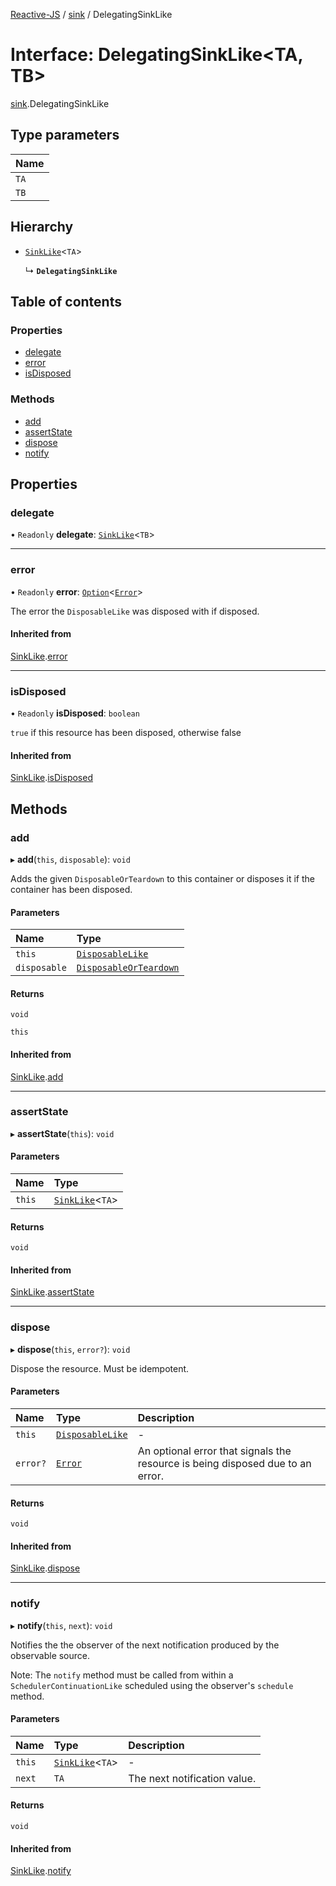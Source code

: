 [Reactive-JS](../README.md) / [sink](../modules/sink.md) / DelegatingSinkLike

# Interface: DelegatingSinkLike<TA, TB\>

[sink](../modules/sink.md).DelegatingSinkLike

## Type parameters

| Name |
| :------ |
| `TA` |
| `TB` |

## Hierarchy

- [`SinkLike`](sink.SinkLike.md)<`TA`\>

  ↳ **`DelegatingSinkLike`**

## Table of contents

### Properties

- [delegate](sink.DelegatingSinkLike.md#delegate)
- [error](sink.DelegatingSinkLike.md#error)
- [isDisposed](sink.DelegatingSinkLike.md#isdisposed)

### Methods

- [add](sink.DelegatingSinkLike.md#add)
- [assertState](sink.DelegatingSinkLike.md#assertstate)
- [dispose](sink.DelegatingSinkLike.md#dispose)
- [notify](sink.DelegatingSinkLike.md#notify)

## Properties

### delegate

• `Readonly` **delegate**: [`SinkLike`](sink.SinkLike.md)<`TB`\>

___

### error

• `Readonly` **error**: [`Option`](../modules/option.md#option)<[`Error`](disposable.Error.md)\>

The error the `DisposableLike` was disposed with if disposed.

#### Inherited from

[SinkLike](sink.SinkLike.md).[error](sink.SinkLike.md#error)

___

### isDisposed

• `Readonly` **isDisposed**: `boolean`

`true` if this resource has been disposed, otherwise false

#### Inherited from

[SinkLike](sink.SinkLike.md).[isDisposed](sink.SinkLike.md#isdisposed)

## Methods

### add

▸ **add**(`this`, `disposable`): `void`

Adds the given `DisposableOrTeardown` to this container or disposes it if the container has been disposed.

#### Parameters

| Name | Type |
| :------ | :------ |
| `this` | [`DisposableLike`](disposable.DisposableLike.md) |
| `disposable` | [`DisposableOrTeardown`](../modules/disposable.md#disposableorteardown) |

#### Returns

`void`

`this`

#### Inherited from

[SinkLike](sink.SinkLike.md).[add](sink.SinkLike.md#add)

___

### assertState

▸ **assertState**(`this`): `void`

#### Parameters

| Name | Type |
| :------ | :------ |
| `this` | [`SinkLike`](sink.SinkLike.md)<`TA`\> |

#### Returns

`void`

#### Inherited from

[SinkLike](sink.SinkLike.md).[assertState](sink.SinkLike.md#assertstate)

___

### dispose

▸ **dispose**(`this`, `error?`): `void`

Dispose the resource. Must be idempotent.

#### Parameters

| Name | Type | Description |
| :------ | :------ | :------ |
| `this` | [`DisposableLike`](disposable.DisposableLike.md) | - |
| `error?` | [`Error`](disposable.Error.md) | An optional error that signals the resource is being disposed due to an error. |

#### Returns

`void`

#### Inherited from

[SinkLike](sink.SinkLike.md).[dispose](sink.SinkLike.md#dispose)

___

### notify

▸ **notify**(`this`, `next`): `void`

Notifies the the observer of the next notification produced by the observable source.

Note: The `notify` method must be called from within a `SchedulerContinuationLike`
scheduled using the observer's `schedule` method.

#### Parameters

| Name | Type | Description |
| :------ | :------ | :------ |
| `this` | [`SinkLike`](sink.SinkLike.md)<`TA`\> | - |
| `next` | `TA` | The next notification value. |

#### Returns

`void`

#### Inherited from

[SinkLike](sink.SinkLike.md).[notify](sink.SinkLike.md#notify)
